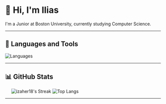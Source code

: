 # 👋 Hi, I'm Ilias

I'm a Junior at Boston University, currently studying Computer Science.

---

## 🧰 Languages and Tools

![Languages](https://skillicons.dev/icons?i=js,react,html,css,python,java,go,&perline=8)

---

## 📊 GitHub Stats

  <!--![Your GitHub Stats](https://github-readme-stats.vercel.app/api?username=ahemedb&show_icons=true&theme=dark&hide=stars,issues) -->
  ![izaher18's Streak](https://github-readme-streak-stats.herokuapp.com/?user=izaher18&theme=dark&hide_border=false)
![Top Langs](https://github-readme-stats.vercel.app/api/top-langs/?username=izaher18&layout=compact&theme=dark&hide=stars,issues)

---

